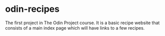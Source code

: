 # odin-recipes

The first project in The Odin Project course.
It is a basic recipe website that consists of a main index page which will have links to a few recipes.
